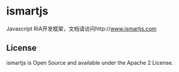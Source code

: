 # ismartjs
Javascript RIA开发框架，文档请访问http://www.ismartjs.com


License
-------
ismartjs is Open Source and available under the Apache 2 License.
